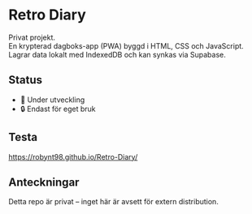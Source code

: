# Retro Diary

Privat projekt.  
En krypterad dagboks-app (PWA) byggd i HTML, CSS och JavaScript.  
Lagrar data lokalt med IndexedDB och kan synkas via Supabase.  

## Status
- 🚧 Under utveckling  
- 🔒 Endast för eget bruk
  
## Testa
https://robynt98.github.io/Retro-Diary/

## Anteckningar
Detta repo är privat – inget här är avsett för extern distribution.
